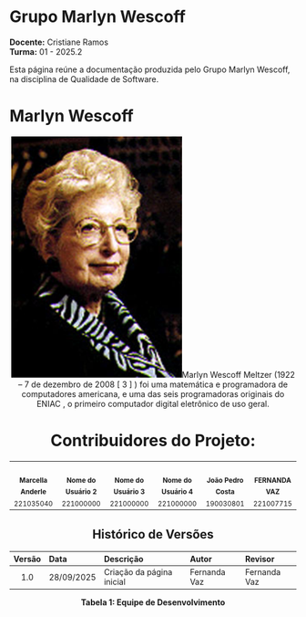 # Grupo  Marlyn Wescoff

**Docente:** Cristiane Ramos  
**Turma:** 01 - 2025.2

Esta página reúne a documentação produzida pelo Grupo 
Marlyn Wescoff, na disciplina de Qualidade de Software.

# Marlyn Wescoff

<div align="center">
  <img src="https://raw.githubusercontent.com/FCTE-Qualidade-de-Software-1/2025-2_T01_MARLYN-WESCOFF/refs/heads/main/docs/images/MarlynWescoff.png" alt="Marlyn Wescoff" width="300"

Marlyn Wescoff Meltzer (1922 – 7 de dezembro de 2008 [ 3 ] ) foi uma matemática e programadora de computadores americana, e uma das seis programadoras originais do ENIAC , o primeiro computador digital eletrônico de uso geral.

# Contribuidores do Projeto:

<!-- Foto dos participantes do grupo -->
<table>
  <tr>
    <td align="center">
      <a href="https://github.com/marcellaanderle">
        <img style="border-radius: 50%;" src="https://github.com/marcellaanderle.png" width="100px;" alt=""/>
      </a>
      <br />
      <sub><b>Marcella Anderle</b></sub>
      <br />
      <sub>221035040</sub>
    </td>
    <td align="center">
      <a href="https://github.com/usuario2">
        <img style="border-radius: 50%;" src="https://github.com/usuario2.png" width="100px;" alt=""/>
      </a>
      <br />
      <sub><b>Nome do Usuário 2</b></sub>
      <br />
      <sub>221000000</sub>
    </td>
    <td align="center">
      <a href="https://github.com/usuario3">
        <img style="border-radius: 50%;" src="https://github.com/usuario3.png" width="100px;" alt=""/>
      </a>
      <br />
      <sub><b>Nome do Usuário 3</b></sub>
      <br />
      <sub>221000000</sub>
    </td>
    <td align="center">
      <a href="https://github.com/usuario4">
        <img style="border-radius: 50%;" src="https://github.com/usuario4.png" width="100px;" alt=""/>
      </a>
      <br />
      <sub><b>Nome do Usuário 4</b></sub>
      <br />
      <sub>221000000</sub>
    </td>
    <td align="center">
      <a href="https://github.com/johnaopedro">
        <img style="border-radius: 50%;" src="https://github.com/johnaopedro.png" width="100px;" alt=""/>
      </a>
      <br />
      <sub><b>João Pedro Costa </b></sub>
      <br />
      <sub>190030801 </sub>
    </td>
    <td align="center">
      <a href="https://github.com/Fernandavazgit1">
        <img style="border-radius: 50%;" src="https://github.com/Fernandavazgit1.png" width="100px;" alt=""/>
      </a>
      <br />
      <sub><b>  FERNANDA VAZ</b></sub>
      <br />
      <sub>221007715</sub>
    </td>
  </tr>
</table>



## Histórico de Versões

| Versão | Data       | Descrição                 | Autor         | Revisor       |
|:------:|:----------|:--------------------------|:-------------|:-------------|
| 1.0    | 28/09/2025 | Criação da página inicial | Fernanda Vaz | Fernanda Vaz |




<p align="center"><b>Tabela 1: Equipe de Desenvolvimento</b></p>
